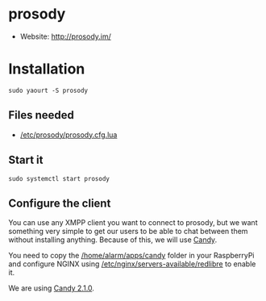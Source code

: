 # prosody

* Website: http://prosody.im/

# Installation

```
sudo yaourt -S prosody
```

## Files needed

* [/etc/prosody/prosody.cfg.lua](https://github.com/humitos/pyfispot/blob/master/archlinuxarm/etc/prosody/prosody.cfg.lua)


## Start it

```
sudo systemctl start prosody
```

## Configure the client

You can use any XMPP client you want to connect to prosody, but we
want something very simple to get our users to be able to chat between
them without installing anything. Because of this, we will use
[Candy](candy-chat.github.io/candy/).

You need to copy the [/home/alarm/apps/candy](https://github.com/humitos/pyfispot/blob/master/archlinuxarm/home/alarm/apps/candy) folder in your
RaspberryPi and configure NGINX using
[/etc/nginx/servers-available/redlibre](https://github.com/humitos/pyfispot/blob/master/archlinuxarm/etc/nginx/servers-available/redlibre)
to enable it.

We are using
[Candy 2.1.0](https://github.com/candy-chat/candy/releases/download/v2.1.0/candy-2.1.0.zip).
